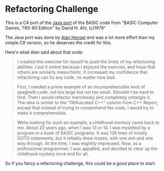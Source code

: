 Refactoring Challenge
=====================

This is a C# port of the [Java port](http://www.mindspring.com/~alanh/refactoring/challenge.html) of the BASIC code from "BASIC Computer Games, TRS-80 Edition" by David H. Ahl, (c)1979"

The Java port was done by [Alan Hensel](http://www.mindspring.com/~alanh/) and was a lot more effort than my simple C# version, so he deserves the credit for this.

Here's what Alan said about that code:

> I created this exercise for myself to push the limits of my refactoring abilities. I put it online because I enjoyed the exercise, and hope that others are similarly masochistic. It increased my confidence that refactoring can fix any code, no matter how bad.

> First, I needed a prime example of an incomprehensible knot of spaghetti code, not too large but not too small. Shouldn't be hard to find. Then I would refactor mercilessly and completely untangle it. The idea is similar to the "Obfuscated C++" column from C++ Report, except that instead of trying to comprehend the code, I would try to make it comprehensible.

> While looking for such an example, a childhood memory came back to me. About 20 years ago, when I was 13 or 14, I was mystified by a program in a book of BASIC programs. It was 138 lines of mostly GOTO statements, but it reliably drew mazes, with one exit and one way through. At the time, I was mightily impressed. Now, as a professional programmer, I was appalled, and decided to clear up the childhood mystery once and for all.


So if you fancy a refactoring challenge, this could be a good place to start.
